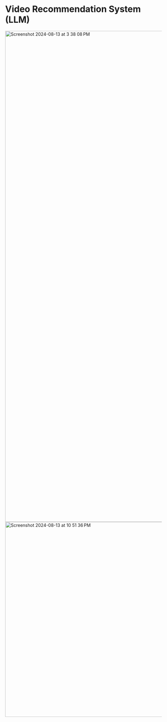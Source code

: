 # Video Recommendation System (LLM)
<img width="1579" alt="Screenshot 2024-08-13 at 3 38 08 PM" src="https://github.com/user-attachments/assets/bcd631e0-d750-491f-a32a-7ce8a0776f57">


<img width="627" alt="Screenshot 2024-08-13 at 10 51 36 PM" src="https://github.com/user-attachments/assets/5c0d02ca-e8ce-4d87-91ed-469f3f32ab00">
